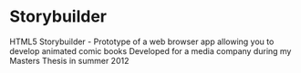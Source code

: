 Storybuilder
============

HTML5 Storybuilder - Prototype of a web browser app allowing you to develop animated comic books
Developed for a media company during my Masters Thesis in summer 2012
